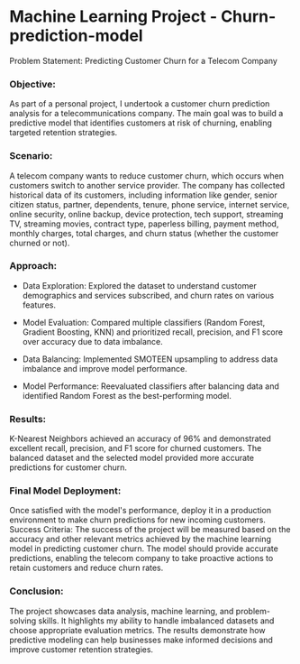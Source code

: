 # Machine Learning Project - Churn-prediction-model

Problem Statement: Predicting Customer Churn for a Telecom Company


### Objective:
As part of a personal project, I undertook a customer churn prediction analysis for a telecommunications company. The main goal was to build a predictive model that identifies customers at risk of churning, enabling targeted retention strategies.


### Scenario:
A telecom company wants to reduce customer churn, which occurs when customers switch to another service provider. The company has collected historical data of its customers, including information like gender, senior citizen status, partner, dependents, tenure, phone service, internet service, online security, online backup, device protection, tech support, streaming TV, streaming movies, contract type, paperless billing, payment method, monthly charges, total charges, and churn status (whether the customer churned or not).


### Approach:

* Data Exploration: Explored the dataset to understand customer demographics and services subscribed, and churn rates on various features.

* Model Evaluation: Compared multiple classifiers (Random Forest, Gradient Boosting, KNN) and prioritized recall, precision, and F1 score over accuracy due to data imbalance.

* Data Balancing: Implemented SMOTEEN upsampling to address data imbalance and improve model performance.

* Model Performance: Reevaluated classifiers after balancing data and identified Random Forest as the best-performing model.


### Results:
K-Nearest Neighbors achieved an accuracy of 96% and demonstrated excellent recall, precision, and F1 score for churned customers.
The balanced dataset and the selected model provided more accurate predictions for customer churn.


### Final Model Deployment:
Once satisfied with the model's performance, deploy it in a production environment to make churn predictions for new incoming customers.
Success Criteria:
The success of the project will be measured based on the accuracy and other relevant metrics achieved by the machine learning model in predicting customer churn. The model should provide accurate predictions, enabling the telecom company to take proactive actions to retain customers and reduce churn rates.

### Conclusion:
The project showcases data analysis, machine learning, and problem-solving skills.
It highlights my ability to handle imbalanced datasets and choose appropriate evaluation metrics.
The results demonstrate how predictive modeling can help businesses make informed decisions and improve customer retention strategies.



